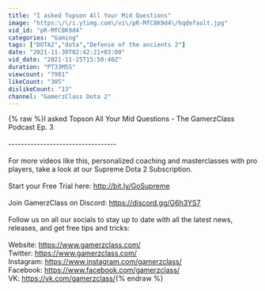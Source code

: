 ```yaml
---
title: "I asked Topson All Your Mid Questions"
image: "https:\/\/i.ytimg.com\/vi\/pR-MfC8K9d4\/hqdefault.jpg"
vid_id: "pR-MfC8K9d4"
categories: "Gaming"
tags: ["DOTA2","dota","Defense of the ancients 2"]
date: "2021-11-30T02:42:21+03:00"
vid_date: "2021-11-25T15:50:40Z"
duration: "PT33M5S"
viewcount: "7981"
likeCount: "305"
dislikeCount: "13"
channel: "GamerzClass Dota 2"
---
```

{% raw %}I asked Topson All Your Mid Questions - The GamerzClass Podcast Ep. 3<br /><br />----------------------------------<br /><br />For more videos like this, personalized coaching and masterclasses with pro players, take a look at our Supreme Dota 2 Subscription. <br /><br />Start your Free Trial here: <a rel="nofollow" target="blank" href="http://bit.ly/GoSupreme">http://bit.ly/GoSupreme</a><br /><br />Join GamerzClass on Discord: <a rel="nofollow" target="blank" href="https://discord.gg/G6h3YS7">https://discord.gg/G6h3YS7</a> <br /><br />Follow us on all our socials to stay up to date with all the latest news, releases, and get free tips and tricks:<br /><br />Website: <a rel="nofollow" target="blank" href="https://www.gamerzclass.com/">https://www.gamerzclass.com/</a><br />Twitter: <a rel="nofollow" target="blank" href="https://www.gamerzclass.com/">https://www.gamerzclass.com/</a><br />Instagram: <a rel="nofollow" target="blank" href="https://www.instagram.com/gamerzclass/">https://www.instagram.com/gamerzclass/</a><br />Facebook: <a rel="nofollow" target="blank" href="https://www.facebook.com/gamerzclass/">https://www.facebook.com/gamerzclass/</a><br />VK: <a rel="nofollow" target="blank" href="https://vk.com/gamerzclass/">https://vk.com/gamerzclass/</a>{% endraw %}
